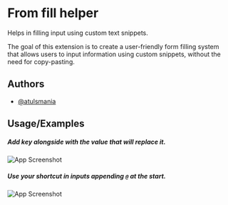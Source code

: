 # From fill helper

Helps in filling input using custom text snippets.

The goal of this extension is to create a user-friendly form filling system that allows users to input information using custom snippets, without the need for copy-pasting.

## Authors

- [@atulsmania](https://www.github.com/atulsmania)

## Usage/Examples

##### Add key alongside with the value that will replace it.

![App Screenshot](https://i.ibb.co/MZvf9jD/add-shortcut.gif)

##### Use your shortcut in inputs appending `@` at the start.

![App Screenshot](https://i.ibb.co/x3xVJxz/use-shortcut.gif)
